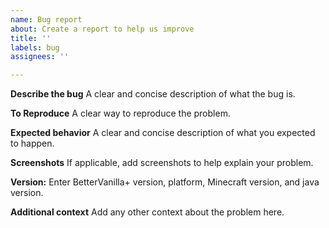 ```yaml
---
name: Bug report
about: Create a report to help us improve
title: ''
labels: bug
assignees: ''

---
```


**Describe the bug**
A clear and concise description of what the bug is.

**To Reproduce**
A clear way to reproduce the problem.

**Expected behavior**
A clear and concise description of what you expected to happen.

**Screenshots**
If applicable, add screenshots to help explain your problem.

**Version:**
Enter BetterVanilla+ version, platform, Minecraft version, and java version.

**Additional context**
Add any other context about the problem here.
